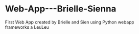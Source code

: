 # Web-App---Brielle-Sienna
First Web App created by Brielle and Sien using Python webapp frameworks a
LeuLeu